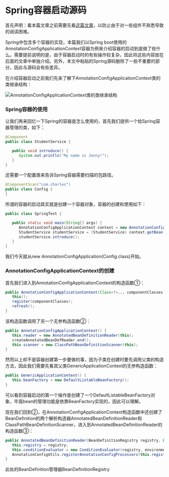 # Spring容器启动源码

首先声明：看本篇文章之前需要先看[这篇文章](https://github.com/ZhaoCharles/study-notes/blob/master/docs/Spring/Sping核心组件介绍.md)，以防止由于对一些组件不熟悉导致的阅读困难。

Spring中包含多个容器的实现，本篇我们以Spring boot使用的AnnotationConfigApplicationContext容器为例来介绍容器的启动到底做了些什么。需要提前说明的是，由于容器启动时的有些操作较复杂，因此将这些内容放在后面的文章中单独介绍。另外，本文中粘贴的Spring源码删除了一些不重要的部分，因此与源码会有些差异。

在介绍容器启动之前我们先来了解下AnnotationConfigApplicationContext类的类继承结构：

![AnnotationConfigApplicationContext类的类继承结构](D:\plan\AnnotationConfigApplicationContext.png)

### Spring容器的使用

让我们再来回忆一下Spring的容器是怎么使用的，首先我们提供一个给Spring容器管理的类，如下：

```java
@Component
public class StudentService {

   public void introduce() {
      System.out.println("My name is Janny!");
   }
}
```

还需要一个配置类来告诉Spring容器需要扫描的包路径。

```java
@ComponentScan("com.charles")
public class Config {
}
```

所谓的容器的启动其实就是创建一个容器对象，容器的创建和使用如下：

```java
public class SpringTest {

   public static void main(String[] args) {
      AnnotationConfigApplicationContext context = new AnnotationConfigApplicationContext(Config.class);
      StudentService studentService = (StudentService) context.getBean("studentService");
      studentService.introduce();
   }
}
```

我们今天就从new AnnotationConfigApplication(Config.class)开始。

### AnnotationConfigApplicationContext的创建

首先我们进入到AnnotationConfigApplicationContext的构造函数①：

```java
public AnnotationConfigApplicationContext(Class<?>... componentClasses) {
   this();
   register(componentClasses);
   refresh();
}
```

该构造函数调用了另一个无参构造函数②：

```java
public AnnotationConfigApplicationContext() {
   this.reader = new AnnotatedBeanDefinitionReader(this);
   createAnnotatedBeanDefReader.end();
   this.scanner = new ClassPathBeanDefinitionScanner(this);
}
```

然而以上却不是容器创建第一步要做的事，因为子类在创建时要先调用父类的构造方法，因此我们需要先看其父类GenericApplicationContext的无参构造函数：

```java
public GenericApplicationContext() {
   this.beanFactory = new DefaultListableBeanFactory();
}
```

可以看到容器启动的第一个操作是创建了一个DefaultListableBeanFactory对象，毕竟bean的管理功能是依靠BeanFactory实现的，因此可以理解。

现在我们回到②，在AnnotationConfigApplicationContext构造函数中还创建了BeanDefinition的两个解析构造器AnnotatedBeanDefinitionReader和ClassPathBeanDefinitionScanner，进入到AnnotatedBeanDefinitionReader的构造函数③：

```java
public AnnotatedBeanDefinitionReader(BeanDefinitionRegistry registry, Environment environment) {
   this.registry = registry;
   this.conditionEvaluator = new ConditionEvaluator(registry, environment, null);
   AnnotationConfigUtils.registerAnnotationConfigProcessors(this.registry);
}
```

此处的BeanDefinition管理器BeanDefinitionRegistry















































